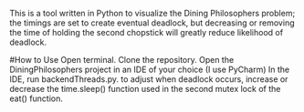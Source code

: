 This is a tool written in Python to visualize the Dining Philosophers problem; the timings are set to create eventual deadlock, but decreasing or removing the time of holding the second chopstick will greatly reduce likelihood of deadlock.

#How to Use
Open terminal. 
Clone the repository. 
Open the DiningPhilosophers project in an IDE of your choice (I use PyCharm)
In the IDE, run backendThreads.py.
to adjust when deadlock occurs, increase or decrease the time.sleep() function used in the second mutex lock of the eat() function. 




